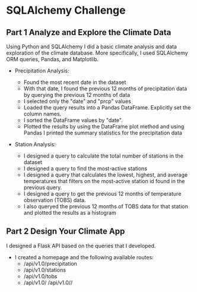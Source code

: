 # SQLAlchemy Challenge

## Part 1 Analyze and Explore the Climate Data
Using Python and SQLAlchemy I did a basic climate analysis and data exploration of the climate database. More specifically, I used SQLAlchemy ORM queries, Pandas, and Matplotlib.
- Precipitation Analysis:
  - Found the most recent date in the dataset
  - With that date, I found the previous 12 months of precipitation data by querying the previous 12 months of data
  - I selected only the "date" and "prcp" values
  - Loaded the query results into a Pandas DataFrame. Explicitly set the column names.
  - I sorted the DataFrame values by "date".
  - Plotted the results by using the DataFrame plot method and using Pandas I printed the summary statistics for the precipitation data
 
- Station Analysis:
  - I designed a query to calculate the total number of stations in the dataset
  - I designed a query to find the most-active stations
  - I designed a query that calculates the lowest, highest, and average temperatures that filters on the most-active station id found in the previous query.
  - I designed a query to get the previous 12 months of temperature observation (TOBS) data.
  - I also queryed the previous 12 months of TOBS data for that station and plotted the results as a histogram

## Part 2 Design Your Climate App
I designed a Flask API based on the queries that I developed.
- I created a homepage and the following available routes:
  - /api/v1.0/precipitation
  - /api/v1.0/stations
  - /api/v1.0/tobs
  - /api/v1.0/<start>
  /api/v1.0/<start>/<end>
